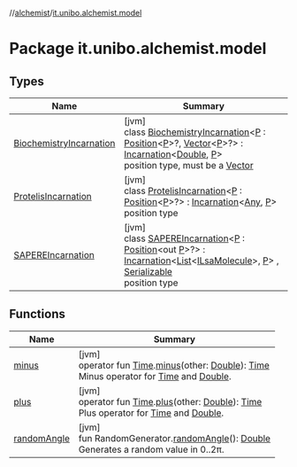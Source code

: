 //[alchemist](../../index.md)/[it.unibo.alchemist.model](index.md)

# Package it.unibo.alchemist.model

## Types

| Name | Summary |
|---|---|
| [BiochemistryIncarnation](-biochemistry-incarnation/index.md) | [jvm]<br>class [BiochemistryIncarnation](-biochemistry-incarnation/index.md)<[P](-biochemistry-incarnation/index.md) : [Position](../it.unibo.alchemist.model.interfaces/-position/index.md)<[P](../it.unibo.alchemist.model.implementations.layers/-biomol-gradient-layer/index.md)>?, [Vector](../it.unibo.alchemist.model.interfaces.geometry/-vector/index.md)<[P](../it.unibo.alchemist.model.implementations.layers/-biomol-gradient-layer/index.md)>?> : [Incarnation](../it.unibo.alchemist.model.interfaces/-incarnation/index.md)<[Double](https://docs.oracle.com/javase/8/docs/api/java/lang/Double.html), [P](../it.unibo.alchemist.model.implementations.layers/-biomol-gradient-layer/index.md)> <br>position type, must be a [Vector](../it.unibo.alchemist.model.interfaces.geometry/-vector/index.md) |
| [ProtelisIncarnation](-protelis-incarnation/index.md) | [jvm]<br>class [ProtelisIncarnation](-protelis-incarnation/index.md)<[P](-protelis-incarnation/index.md) : [Position](../it.unibo.alchemist.model.interfaces/-position/index.md)<[P](-protelis-incarnation/index.md)>?> : [Incarnation](../it.unibo.alchemist.model.interfaces/-incarnation/index.md)<[Any](https://kotlinlang.org/api/latest/jvm/stdlib/kotlin/-any/index.html), [P](-protelis-incarnation/index.md)> <br>position type |
| [SAPEREIncarnation](-s-a-p-e-r-e-incarnation/index.md) | [jvm]<br>class [SAPEREIncarnation](-s-a-p-e-r-e-incarnation/index.md)<[P](-s-a-p-e-r-e-incarnation/index.md) : [Position](../it.unibo.alchemist.model.interfaces/-position/index.md)<out [P](../it.unibo.alchemist.model.implementations.linkingrules/-selective-adaptive-range/index.md)>?> : [Incarnation](../it.unibo.alchemist.model.interfaces/-incarnation/index.md)<[List](https://docs.oracle.com/javase/8/docs/api/java/util/List.html)<[ILsaMolecule](../it.unibo.alchemist.model.interfaces/-i-lsa-molecule/index.md)>, [P](../it.unibo.alchemist.model.implementations.linkingrules/-selective-adaptive-range/index.md)> , [Serializable](https://docs.oracle.com/javase/8/docs/api/java/io/Serializable.html)<br>position type |

## Functions

| Name | Summary |
|---|---|
| [minus](minus.md) | [jvm]<br>operator fun [Time](../it.unibo.alchemist.model.interfaces/-time/index.md).[minus](minus.md)(other: [Double](https://kotlinlang.org/api/latest/jvm/stdlib/kotlin/-double/index.html)): [Time](../it.unibo.alchemist.model.interfaces/-time/index.md)<br>Minus operator for [Time](../it.unibo.alchemist.model.interfaces/-time/index.md) and [Double](https://kotlinlang.org/api/latest/jvm/stdlib/kotlin/-double/index.html). |
| [plus](plus.md) | [jvm]<br>operator fun [Time](../it.unibo.alchemist.model.interfaces/-time/index.md).[plus](plus.md)(other: [Double](https://kotlinlang.org/api/latest/jvm/stdlib/kotlin/-double/index.html)): [Time](../it.unibo.alchemist.model.interfaces/-time/index.md)<br>Plus operator for [Time](../it.unibo.alchemist.model.interfaces/-time/index.md) and [Double](https://kotlinlang.org/api/latest/jvm/stdlib/kotlin/-double/index.html). |
| [randomAngle](random-angle.md) | [jvm]<br>fun RandomGenerator.[randomAngle](random-angle.md)(): [Double](https://kotlinlang.org/api/latest/jvm/stdlib/kotlin/-double/index.html)<br>Generates a random value in 0..2π. |
